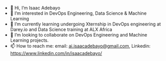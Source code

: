 - 👋 Hi, I’m Isaac Adebayo
- 👀 I’m interested in DevOps Engineering, Data Science & Machine Learning
- 🌱 I’m currently learning undergoing Xternship in DevOps engineering at Darey.io and Data Science training at ALX Africa
- 💞️ I’m looking to collaborate on DevOps Engineering and Machine Learning projects.
- 📫 How to reach me: email: ai.isaacadebayo@gmail.com, Linkedin: https://www.linkedin.com/in/isaacadebayo/

<!---
isaac-adebayo/isaac-adebayo is a ✨ special ✨ repository because its `README.md` (this file) appears on your GitHub profile.
You can click the Preview link to take a look at your changes.
--->
